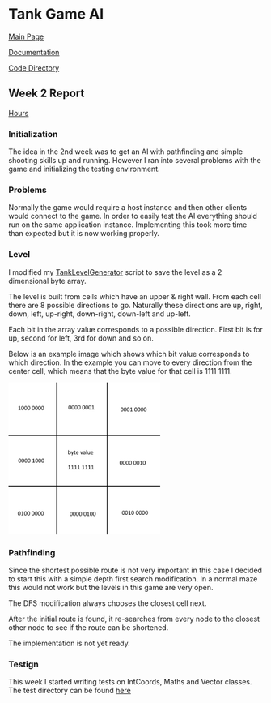 # Tank Game AI

[Main Page](https://github.com/porrasm/tiralabra-tank-game-ai)

[Documentation](https://github.com/porrasm/tiralabra-tank-game-ai/tree/master/Documentation/)

[Code Directory](https://github.com/porrasm/tiralabra-tank-game-ai/tree/master/Assets/_Assets/Scripts/Games/TankGame/TankAI/)

## Week 2 Report

[Hours](https://github.com/porrasm/tiralabra-tank-game-ai/tree/master/Documentation/hours.md)

### Initialization

The idea in the 2nd week was to get an AI with pathfinding and simple shooting skills up and running. However I ran into several problems with the game and initializing the testing environment. 

### Problems

Normally the game would require a host instance and then other clients would connect to the game. In order to easily test the AI everything should run on the same application instance. Implementing this took more time than expected but it is now working properly.

### Level

I modified my [TankLevelGenerator](https://github.com/porrasm/tiralabra-tank-game-ai/blob/master/Assets/_Assets/Scripts/Games/TankGame/TankLevelGenerator.cs#L319) script to save the level as a 2 dimensional byte array.

The level is built from cells which have an upper & right wall. From each cell there are 8 possible directions to go. Naturally these directions are up, right, down, left, up-right, down-right, down-left and up-left.

Each bit in the array value corresponds to a possible direction. First bit is for up, second for left, 3rd for down and so on.

Below is an example image which shows which bit value corresponds to which direction. In the example you can move to every direction from the center cell, which means that the byte value for that cell is 1111 1111.

<img src="https://github.com/porrasm/tiralabra-tank-game-ai/blob/master/Documentation/weeks/level_cells_demonstration.png" width="300" height="300" />

### Pathfinding

Since the shortest possible route is not very important in this case I decided to start this with a simple depth first search modification. In a normal maze this would not work but the levels in this game are very open.

The DFS modification always chooses the closest cell next.

After the initial route is found, it re-searches from every node to the closest other node to see if the route can be shortened.

The implementation is not yet ready.


### Testign

This week I started writing tests on IntCoords, Maths and Vector classes. The test directory can be found [here](https://github.com/porrasm/tiralabra-tank-game-ai/tree/master/Assets/_Assets/Tests/)